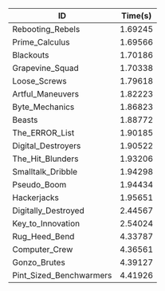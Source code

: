 |ID|Time(s)|
|-|-|
|Rebooting_Rebels|1.69245|
|Prime_Calculus|1.69566|
|Blackouts|1.70186|
|Grapevine_Squad|1.70338|
|Loose_Screws|1.79618|
|Artful_Maneuvers|1.82223|
|Byte_Mechanics|1.86823|
|Beasts|1.88772|
|The_ERROR_List|1.90185|
|Digital_Destroyers|1.90522|
|The_Hit_Blunders|1.93206|
|Smalltalk_Dribble|1.94298|
|Pseudo_Boom|1.94434|
|Hackerjacks|1.95651|
|Digitally_Destroyed|2.44567|
|Key_to_Innovation|2.54024|
|Rug_Heed_Bend|4.33787|
|Computer_Crew|4.36561|
|Gonzo_Brutes|4.39127|
|Pint_Sized_Benchwarmers|4.41926|
